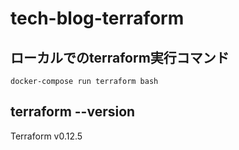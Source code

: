 # tech-blog-terraform

## ローカルでのterraform実行コマンド
```
docker-compose run terraform bash
```

## terraform --version 
Terraform v0.12.5
